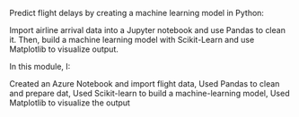 Predict flight delays by creating a machine learning model in Python:

Import airline arrival data into a Jupyter notebook and use Pandas to clean it. Then, build a machine learning model with Scikit-Learn and use Matplotlib to visualize output.

In this module, I:

Created an Azure Notebook and import flight data, 
Used Pandas to clean and prepare dat, 
Used Scikit-learn to build a machine-learning model, 
Used Matplotlib to visualize the output
